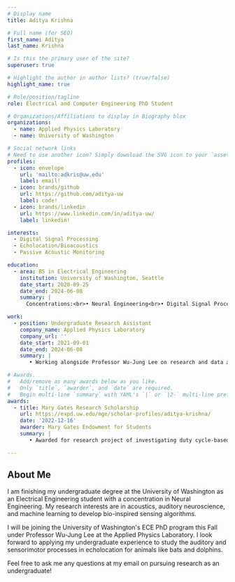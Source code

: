 ```yaml
---
# Display name
title: Aditya Krishna

# Full name (for SEO)
first_name: Aditya
last_name: Krishna

# Is this the primary user of the site?
superuser: true

# Highlight the author in author lists? (true/false)
highlight_name: true

# Role/position/tagline
role: Electrical and Computer Engineering PhD Student

# Organizations/Affiliations to display in Biography blox
organizations:
  - name: Applied Physics Laboratory
  - name: University of Washington

# Social network links
# Need to use another icon? Simply download the SVG icon to your `assets/media/icons/` folder.
profiles:
  - icon: envelope
    url: 'mailto:adkris@uw.edu'
    label: email!
  - icon: brands/github
    url: https://github.com/aditya-uw
    label: code!
  - icon: brands/linkedin
    url: https://www.linkedin.com/in/aditya-uw/
    label: linkedin!

interests:
  - Digital Signal Processing
  - Echolocation/Bioacoustics
  - Passive Acoustic Monitoring

education:
  - area: BS in Electrical Engineering
    institution: University of Washington, Seattle
    date_start: 2020-09-25
    date_end: 2024-06-08
    summary: |      
      Concentrations:<br>• Neural Engineering<br>• Digital Signal Processing

work:
  - position: Undergraduate Research Assistant
    company_name: Applied Physics Laboratory
    company_url: ''
    date_start: 2021-09-01
    date_end: 2024-06-08
    summary: |
       • Working alongside Professor Wu-Jung Lee on research and data analysis.<br>• Collected field data on bat calls for application of machine learning tools.

# Awards.
#   Add/remove as many awards below as you like.
#   Only `title`, `awarder`, and `date` are required.
#   Begin multi-line `summary` with YAML's `|` or `|2-` multi-line prefix and indent 2 spaces below.
awards:
  - title: Mary Gates Research Scholarship
    url: https://expd.uw.edu/mge/scholar-profiles/aditya-krishna/
    date: '2022-12-16'
    awarder: Mary Gates Endowment for Students
    summary: |
       • Awarded for research project of investigating duty cycle-based subsampling for passive acoustic bat monitoring.<br>• Here is [the project talk](https://aditya-uw.github.io/talk/investigation-of-duty-cycles-in-passive-acoustic-bat-monitoring/) I gave at the UW's 26th undergraduate research symposium.

---
```


## About Me

I am finishing my undergraduate degree at the University of Washington as an Electrical Engineering student with a concentration in Neural Engineering. My research interests are in acoustics, auditory neuroscience, and machine learning to develop bio-inspired sensing algorithms.

I will be joining the University of Washington's ECE PhD program this Fall under Professor Wu-Jung Lee at the Applied Physics Laboratory. I look forward to applying my undergraduate experience to study the auditory and sensorimotor processes in echolocation for animals like bats and dolphins.

Feel free to ask me any questions at my email on pursuing research as an undergraduate!
